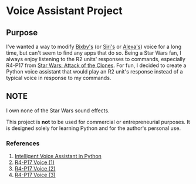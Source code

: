 # Voice Assistant Project

## Purpose
I've wanted a way to modify [Bixby's](https://www.samsung.com/us/apps/bixby/) (or [Siri's](https://www.apple.com/siri/) or [Alexa's](https://play.google.com/store/apps/details?id=com.amazon.dee.app&hl=en_US&gl=US)) voice for a long time, but can't seem to find any apps that do so. Being a Star Wars fan, I always enjoy listening to the R2 units' responses to commands, especially R4-P17 from [Star Wars: Attack of the Clones](https://www.youtube.com/watch?v=dTFWEHW_REs). For fun, I decided to create a Python voice assistant that would play an R2 unit's response instead of a typical voice in response to my commands.

## NOTE
I own none of the Star Wars sound effects.

This project is **not** to be used for commercial or entrepreneurial purposes. It is designed solely for learning Python and for the author's personal use.

### References
1. [Intelligent Voice Assistant in Python](https://www.youtube.com/watch?v=SXsyLdKkKX0&list=PL7yh-TELLS1G9mmnBN3ZSY8hYgJ5kBOg-&index=13)
2. [R4-P17 Voice (1)](https://www.youtube.com/watch?v=dTFWEHW_REs)
3. [R4-P17 Voice (2)](https://www.youtube.com/watch?v=4cejt0-UtOU)
4. [R4-P17 Voice (3)](https://www.youtube.com/watch?v=ehNJ-sULpsM)